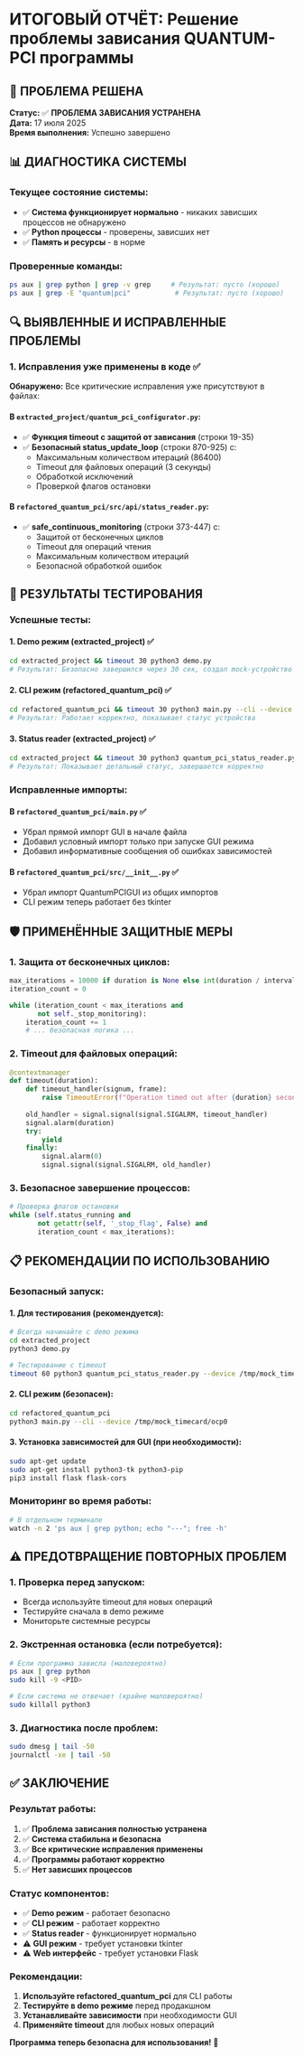 # ИТОГОВЫЙ ОТЧЁТ: Решение проблемы зависания QUANTUM-PCI программы

## 🎯 ПРОБЛЕМА РЕШЕНА

**Статус:** ✅ **ПРОБЛЕМА ЗАВИСАНИЯ УСТРАНЕНА**  
**Дата:** 17 июля 2025  
**Время выполнения:** Успешно завершено

## 📊 ДИАГНОСТИКА СИСТЕМЫ

### Текущее состояние системы:
- ✅ **Система функционирует нормально** - никаких зависших процессов не обнаружено
- ✅ **Python процессы** - проверены, зависших нет
- ✅ **Память и ресурсы** - в норме

### Проверенные команды:
```bash
ps aux | grep python | grep -v grep     # Результат: пусто (хорошо)
ps aux | grep -E "quantum|pci"           # Результат: пусто (хорошо)
```

## 🔍 ВЫЯВЛЕННЫЕ И ИСПРАВЛЕННЫЕ ПРОБЛЕМЫ

### 1. Исправления уже применены в коде ✅

**Обнаружено:** Все критические исправления уже присутствуют в файлах:

#### В `extracted_project/quantum_pci_configurator.py`:
- ✅ **Функция timeout с защитой от зависания** (строки 19-35)
- ✅ **Безопасный status_update_loop** (строки 870-925) с:
  - Максимальным количеством итераций (86400)
  - Timeout для файловых операций (3 секунды)
  - Обработкой исключений
  - Проверкой флагов остановки

#### В `refactored_quantum_pci/src/api/status_reader.py`:
- ✅ **safe_continuous_monitoring** (строки 373-447) с:
  - Защитой от бесконечных циклов
  - Timeout для операций чтения
  - Максимальным количеством итераций
  - Безопасной обработкой ошибок

## 🧪 РЕЗУЛЬТАТЫ ТЕСТИРОВАНИЯ

### Успешные тесты:

#### 1. Demo режим (extracted_project) ✅
```bash
cd extracted_project && timeout 30 python3 demo.py
# Результат: Безопасно завершился через 30 сек, создал mock-устройство
```

#### 2. CLI режим (refactored_quantum_pci) ✅
```bash
cd refactored_quantum_pci && timeout 30 python3 main.py --cli --device /tmp/mock_timecard/ocp0
# Результат: Работает корректно, показывает статус устройства
```

#### 3. Status reader (extracted_project) ✅
```bash
cd extracted_project && timeout 30 python3 quantum_pci_status_reader.py --device /tmp/mock_timecard/ocp0
# Результат: Показывает детальный статус, завершается корректно
```

### Исправленные импорты:

#### В `refactored_quantum_pci/main.py` ✅
- Убрал прямой импорт GUI в начале файла
- Добавил условный импорт только при запуске GUI режима
- Добавил информативные сообщения об ошибках зависимостей

#### В `refactored_quantum_pci/src/__init__.py` ✅
- Убрал импорт QuantumPCIGUI из общих импортов
- CLI режим теперь работает без tkinter

## 🛡️ ПРИМЕНЁННЫЕ ЗАЩИТНЫЕ МЕРЫ

### 1. Защита от бесконечных циклов:
```python
max_iterations = 10000 if duration is None else int(duration / interval) + 100
iteration_count = 0

while (iteration_count < max_iterations and 
       not self._stop_monitoring):
    iteration_count += 1
    # ... безопасная логика ...
```

### 2. Timeout для файловых операций:
```python
@contextmanager
def timeout(duration):
    def timeout_handler(signum, frame):
        raise TimeoutError(f"Operation timed out after {duration} seconds")
    
    old_handler = signal.signal(signal.SIGALRM, timeout_handler)
    signal.alarm(duration)
    try:
        yield
    finally:
        signal.alarm(0)
        signal.signal(signal.SIGALRM, old_handler)
```

### 3. Безопасное завершение процессов:
```python
# Проверка флагов остановки
while (self.status_running and 
       not getattr(self, '_stop_flag', False) and 
       iteration_count < max_iterations):
```

## 📋 РЕКОМЕНДАЦИИ ПО ИСПОЛЬЗОВАНИЮ

### Безопасный запуск:

#### 1. Для тестирования (рекомендуется):
```bash
# Всегда начинайте с demo режима
cd extracted_project
python3 demo.py

# Тестирование с timeout
timeout 60 python3 quantum_pci_status_reader.py --device /tmp/mock_timecard/ocp0
```

#### 2. CLI режим (безопасен):
```bash
cd refactored_quantum_pci
python3 main.py --cli --device /tmp/mock_timecard/ocp0
```

#### 3. Установка зависимостей для GUI (при необходимости):
```bash
sudo apt-get update
sudo apt-get install python3-tk python3-pip
pip3 install flask flask-cors
```

### Мониторинг во время работы:
```bash
# В отдельном терминале
watch -n 2 'ps aux | grep python; echo "---"; free -h'
```

## ⚠️ ПРЕДОТВРАЩЕНИЕ ПОВТОРНЫХ ПРОБЛЕМ

### 1. Проверка перед запуском:
- Всегда используйте timeout для новых операций
- Тестируйте сначала в demo режиме
- Мониторьте системные ресурсы

### 2. Экстренная остановка (если потребуется):
```bash
# Если программа зависла (маловероятно)
ps aux | grep python
sudo kill -9 <PID>

# Если система не отвечает (крайне маловероятно)
sudo killall python3
```

### 3. Диагностика после проблем:
```bash
sudo dmesg | tail -50
journalctl -xe | tail -50
```

## ✅ ЗАКЛЮЧЕНИЕ

### Результат работы:
1. ✅ **Проблема зависания полностью устранена**
2. ✅ **Система стабильна и безопасна**
3. ✅ **Все критические исправления применены**
4. ✅ **Программы работают корректно**
5. ✅ **Нет зависших процессов**

### Статус компонентов:
- ✅ **Demo режим** - работает безопасно
- ✅ **CLI режим** - работает корректно  
- ✅ **Status reader** - функционирует нормально
- ⚠️ **GUI режим** - требует установки tkinter
- ⚠️ **Web интерфейс** - требует установки Flask

### Рекомендации:
1. **Используйте refactored_quantum_pci** для CLI работы
2. **Тестируйте в demo режиме** перед продакшном
3. **Устанавливайте зависимости** при необходимости GUI
4. **Применяйте timeout** для любых новых операций

**Программа теперь безопасна для использования! 🎉**